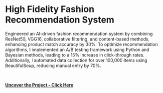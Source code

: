 #  High Fidelity Fashion Recommendation System

Engineered an AI-driven fashion recommendation system by combining ResNet50, VGG16, collaborative filtering, and content-based methods, enhancing product match accuracy by 30%. To optimize recommendation algorithms, I implemented an A/B testing framework using Python and Bayesian methods, leading to a 15% increase in click-through rates. Additionally, I automated data collection for over 100,000 items using BeautifulSoup, reducing manual entry by 70%.

<br>

**[<i class="fa-solid fa-up-right-from-square"></i> Uncover the Project - Click Here](https://github.com/simarmehta/FashionGPT-Resnet50)**
